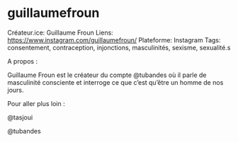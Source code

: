 # guillaumefroun

Créateur.ice: Guillaume Froun 
Liens: https://www.instagram.com/guillaumefroun/
Plateforme: Instagram
Tags: consentement, contraception, injonctions, masculinités, sexisme, sexualité.s

A propos :

Guillaume Froun est le créateur du compte @tubandes où il parle de masculinité consciente et interroge ce que c’est qu’être un homme de nos jours. 

Pour aller plus loin :

@tasjoui 

@tubandes
